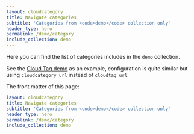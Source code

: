 ```yaml
---
layout: cloudcategory
title: Navigate categories
subtitle: 'Categories from <code>demo</code> collection only'
header_type: hero
permalink: /demo/category
include_collection: demo
---
```


Here you can find the list of categories includes in the `demo` collection.

See the [Cloud Tag demo](https://dieghernan.github.io/chulapa/demo/tags) as an example, configuration is quite similar but using `cloudcategory_url` instead of `cloudtag_url`.


The front matter of this page:

```yaml
layout: cloudcategory
title: Navigate categories
subtitle: 'Categories from <code>demo</code> collection only'
header_type: hero
permalink: /demo/category
include_collection: demo
```

